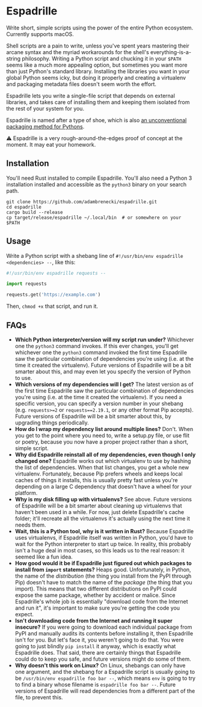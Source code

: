 # Espadrille

Write short, simple scripts using the power of the entire Python ecosystem. Currently supports macOS.

Shell scripts are a pain to write, unless you've spent years mastering their arcane syntax and the myriad workarounds for the shell's everything-is-a-string philosophy. Writing a Python script and chucking it in your `$PATH` seems like a much more appealing option, but sometimes you want more than just Python's standard library. Installing the libraries you want in your global Python seems icky, but doing it properly and creating a virtualenv and packaging metadata files doesn't seem worth the effort.

Espadrille lets you write a single-file script that depends on external libraries, and takes care of installing them and keeping them isolated from the rest of your system for you.

Espadrille is named after a type of shoe, which is also [an unconventional packaging method for Pythons](https://www.abc.net.au/news/2019-02-25/snake-hitchhikes-in-suitcase-from-queensland-to-scotland/10846236).

⚠️ Espadrille is a very rough-around-the-edges proof of concept at the moment. It may eat your homework.

## Installation

You'll need Rust installed to compile Espadrille. You'll also need a Python 3 installation installed and accessible as the `python3` binary on your search path.

```
git clone https://github.com/adambrenecki/espadrille.git
cd espadrille
cargo build --release
cp target/release/espadrille ~/.local/bin  # or somewhere on your $PATH
```

## Usage

Write a Python script with a shebang line of `#!/usr/bin/env espadrille <dependencies> --`, like this:

```python
#!/usr/bin/env espadrille requests --

import requests

requests.get('https://example.com')
```

Then, `chmod +x` that script, and run it.

## FAQs

- **Which Python interpreter/version will my script run under?** Whichever one the `python3` command invokes. If this ever changes, you'll get whichever one the `python3` command invoked the first time Espadrille saw the particular combination of dependencies you're using (i.e. at the time it created the virtualenv). Future versions of Espadrille will be a bit smarter about this, and may even let you specify the version of Python to use.
- **Which versions of my dependencies will I get?** The latest version as of the first time Espadrille saw the particular combination of dependencies you're using (i.e. at the time it created the virtualenv). If you need a specific version, you can specify a version number in your shebang (e.g. `requests>=2` or `requests==2.19.1`, or any other format Pip accepts). Future versions of Espadrille will be a bit smarter about this, by upgrading things periodically.
- **How do I wrap my dependency list around multiple lines?** Don't. When you get to the point where you need to, write a setup.py file, or use flit or poetry, because you now have a proper project rather than a short, simple script.
- **Why did Espadrille reinstall all of my dependencies, even though I only changed one?** Espadrille works out which virtualenv to use by hashing the list of dependencies. When that list changes, you get a whole new virtualenv. Fortunately, because Pip prefers wheels and keeps local caches of things it installs, this is usually pretty fast unless you're depending on a large C dependency that doesn't have a wheel for your platform.
- **Why is my disk filling up with virtualenvs?** See above. Future versions of Espadrille will be a bit smarter about cleaning up virtualenvs that haven't been used in a while. For now, just delete Espadrille's cache folder; it'll recreate all the virtualenvs it's actually using the next time it needs them.
- **Wait, this is a Python tool, why is it written in Rust?** Because Espadrille uses virtualenvs, if Espadrille itself was written in Python, you'd have to wait for the Python interpreter to start up twice. In reality, this probably isn't a huge deal in most cases, so this leads us to the real reason: it seemed like a fun idea.
- **How good would it be if Espadrille just figured out which packages to install from `import` statements?** Heaps good. Unfortunately, in Python, the name of the _distribution_ (the thing you install from the PyPI through Pip) doesn't have to match the name of the _package_ (the thing that you import). This means that two different distributions on PyPI could expose the same package, whether by accident or malice. Since Espadrille's whole job is essentially "download code from the Internet and run it", it's important to make sure you're getting the code you expect.
- **Isn't downloading code from the Internet and running it super insecure?** If you were going to download each individual package from PyPI and manually audits its contents before installing it, then Espadrille isn't for you. But let's face it, you weren't going to do that. You were going to just blindly `pip install` it anyway, which is exactly what Espadrille does. That said, there are certainly things that Espadrille could do to keep you safe, and future versions might do some of them.
- **Why doesn't this work on Linux?** On Linux, shebangs can only have one argument, and the shebang for a Espadrille script is usually going to be `/usr/bin/env espadrille foo bar --`, which means `env` is going to try to find a binary whose filename is `espadrille foo bar --`. Future versions of Espadrille will read dependencies from a different part of the file, to prevent this.